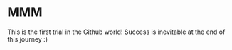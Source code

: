# MMM
This is the first trial in the Github world! 
Success is inevitable at the end of this journey :)
